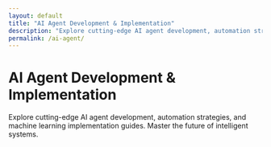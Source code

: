 ```yaml
---
layout: default
title: "AI Agent Development & Implementation"
description: "Explore cutting-edge AI agent development, automation strategies, and machine learning implementation guides. Master the future of intelligent systems."
permalink: /ai-agent/
---
```


<div>
  <h1>AI Agent Development & Implementation</h1>
  <p>Explore cutting-edge AI agent development, automation strategies, and machine learning implementation guides. Master the future of intelligent systems.</p>
</div>